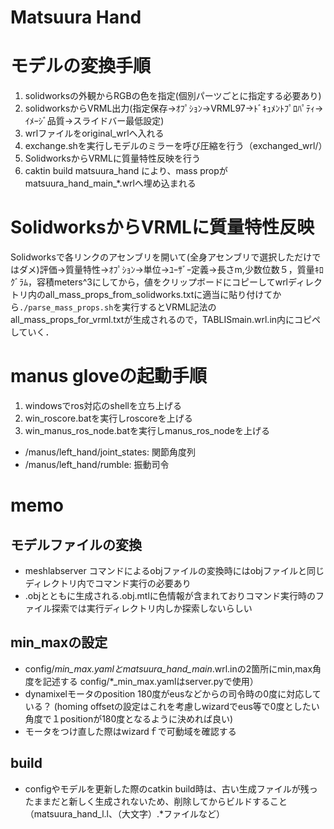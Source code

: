 # Matsuura Hand
<!-- ### TABLISmain.wrl -->
# モデルの変換手順
1. solidworksの外観からRGBの色を指定(個別パーツごとに指定する必要あり)
1. solidworksからVRML出力(指定保存→ｵﾌﾟｼｮﾝ→VRML97→ﾄﾞｷｭﾒﾝﾄﾌﾟﾛﾊﾟﾃｨ→ｲﾒｰｼﾞ品質→スライドバー最低設定)
1. wrlファイルをoriginal_wrlへ入れる
1. exchange.shを実行しモデルのミラーを呼び圧縮を行う（exchanged_wrl/）
1. SolidworksからVRMLに質量特性反映を行う
1. caktin build matsuura_hand により、mass propがmatsuura_hand_main_*.wrlへ埋め込まれる

# SolidworksからVRMLに質量特性反映
Solidworksで各リンクのアセンブリを開いて(全身アセンブリで選択しただけではダメ)評価→質量特性→ｵﾌﾟｼｮﾝ→単位→ﾕｰｻﾞｰ定義→長さm,少数位数５，質量ｷﾛｸﾞﾗﾑ，容積meters^3にしてから，値をクリップボードにコピーしてwrlディレクトリ内のall_mass_props_from_solidworks.txtに適当に貼り付けてから`./parse_mass_props.sh`を実行するとVRML記法のall_mass_props_for_vrml.txtが生成されるので，TABLISmain.wrl.in内にコピペしていく．

# manus gloveの起動手順
1. windowsでros対応のshellを立ち上げる
1. win_roscore.batを実行しroscoreを上げる
1. win_manus_ros_node.batを実行しmanus_ros_nodeを上げる
- /manus/left_hand/joint_states: 関節角度列
- /manus/left_hand/rumble: 振動司令

# memo
## モデルファイルの変換
- meshlabserver コマンドによるobjファイルの変換時にはobjファイルと同じディレクトリ内でコマンド実行の必要あり
- .objとともに生成される.obj.mtlに色情報が含まれておりコマンド実行時のファイル探索では実行ディレクトリ内しか探索しないらしい
## min_maxの設定
- config/*_min_max.yamlとmatsuura_hand_main_*.wrl.inの2箇所にmin,max角度を記述する
  config/*_min_max.yamlはserver.pyで使用）
- dynamixelモータのposition 180度がeusなどからの司令時の0度に対応している？
  (homing offsetの設定はこれを考慮しwizardでeus等で0度としたい角度で１positionが180度となるように決めれば良い)
- モータをつけ直した際はwizardｆで可動域を確認する
## build
- configやモデルを更新した際のcatkin build時は、古い生成ファイルが残ったままだと新しく生成されないため、削除してからビルドすること
 （matsuura_hand_l.l、（大文字）.*ファイルなど）
